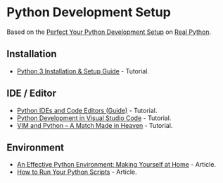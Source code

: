 # Python Development Setup

Based on the [Perfect Your Python Development Setup](https://realpython.com/learning-paths/perfect-your-python-development-setup/) on [Real Python](https://realpython.com/).

## Installation

* [Python 3 Installation & Setup Guide](https://realpython.com/installing-python/) - Tutorial.

## IDE / Editor

* [Python IDEs and Code Editors (Guide)](https://realpython.com/python-ides-code-editors-guide/) - Tutorial.
* [Python Development in Visual Studio Code](https://realpython.com/python-development-visual-studio-code/) - Tutorial.
* [VIM and Python – A Match Made in Heaven](https://realpython.com/vim-and-python-a-match-made-in-heaven/) - Tutorial.

## Environment

* [An Effective Python Environment: Making Yourself at Home](https://realpython.com/effective-python-environment/) - Article.
* [How to Run Your Python Scripts](https://realpython.com/run-python-scripts/) - Article.
